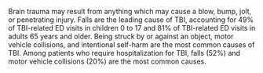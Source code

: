 Brain trauma may result from anything which may cause a blow, bump, jolt, or penetrating injury. Falls are the leading cause of TBI, accounting for 49% of TBI-related ED visits in children 0 to 17 and 81% of TBI-related ED visits in adults 65 years and older. Being struck by or against an object, motor vehicle collisions, and intentional self-harm are the most common causes of TBI. Among patients who require hospitalization for TBI, falls (52%) and motor vehicle collisions (20%) are the most common causes.